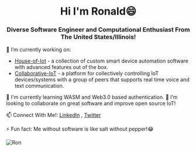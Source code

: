 <h1 align = "center">Hi I'm Ronald😄</h1>
<h3 align="center">Diverse Software Engineer and Computational Enthusiast From The United States/Illinois!</h3>


🔭 I’m currently working on:
- [House-of-Iot](https://github.com/House-of-IoT) - a collection of custom smart device automation software with advanced features out of the box.
- [Collaborative-IoT](https://github.com/Collaborative-IoT) - a platform for collectively controlling IoT devices/systems with a group of peers that supports real time voice and text communication.

🚀 I'm currently learning WASM and Web3.0 based authentication.
🚀 I’m looking to collaborate on great software and improve open source IoT!

📫 Connect With Me!: [LinkedIn](https://www.linkedin.com/in/ronald-colyar-055392156/) , [Twitter](https://twitter.com/ColyarRonald)

⚡ Fun fact: Me without software is like salt without pepper!😂

<p><img align="center" src="https://github-readme-streak-stats.herokuapp.com/?user=RonaldColyar&" alt="Ron" /></p>
